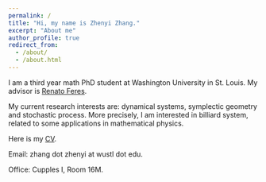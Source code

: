 ```yaml
---
permalink: /
title: "Hi, my name is Zhenyi Zhang."
excerpt: "About me"
author_profile: true
redirect_from: 
  - /about/
  - /about.html
---
```


I am a third year math PhD student at Washington University in St. Louis. My advisor is [Renato Feres](https://www.math.wustl.edu/~feres/).

My current research interests are: dynamical systems, symplectic geometry and stochastic process. More precisely, I am interested in billiard system, related to some applications in mathematical physics.

Here is my [CV](https://gowustl-my.sharepoint.com/:w:/g/personal/zhang_zhenyi_wustl_edu/EQhpoHTIbwBCu_99NNBJ5jsBotxmm7aS8BR5hMGIHbjFtg?e=M7DsVp).

Email: zhang dot zhenyi at wustl dot edu.

Office:  Cupples I, Room 16M.
